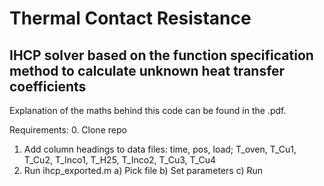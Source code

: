 # Thermal Contact Resistance

## IHCP solver based on the function specification method to calculate unknown heat transfer coefficients

Explanation of the maths behind this code can be found in the .pdf.

Requirements:
0. Clone repo
1. Add column headings to data files: time, pos, load; T_oven, T_Cu1, T_Cu2, T_Inco1, T_H25, T_Inco2, T_Cu3, T_Cu4
2. Run ihcp_exported.m
    a) Pick file
    b) Set parameters
    c) Run
